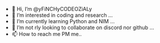 - 👋 Hi, I’m @yFiNCHyCODEOZiALy
- 👀 I’m interested in coding and research ...
- 🌱 I’m currently learning Python and NIM ...
- 💞️ I’m not rly looking to collaborate on discord nor github ...
- 📫 How to reach me PM me..
